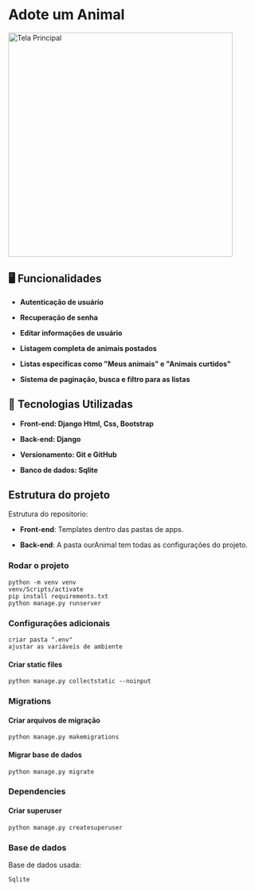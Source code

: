# Adote um Animal

<img src="https://github.com/user-attachments/assets/098b5bd7-03c0-4ff3-aff4-a71f55a0e486" alt="Tela Principal" width="450" />

## 🖥️ Funcionalidades

- **Autenticação de usuário**
  
- **Recuperação de senha**
  
- **Editar informações de usuário**
  
- **Listagem completa de animais postados**
  
- **Listas especificas como "Meus animais" e "Animais curtidos"**
  
- **Sistema de paginação, busca e filtro para as listas**


  
## :rocket: Tecnologias Utilizadas

- **Front-end: Django Html, Css, Bootstrap**

- **Back-end: Django**

- **Versionamento: Git e GitHub**
  
- **Banco de dados: Sqlite**

## Estrutura do projeto

Estrutura do repositorio:

* **Front-end**: Templates dentro das pastas de apps.

* **Back-end**: A pasta ourAnimal tem todas as configurações do projeto.

### Rodar o projeto

```
python -m venv venv
venv/Scripts/activate
pip install requirements.txt
python manage.py runserver
```

### Configurações adicionais

```
criar pasta ".env"
ajustar as variáveis de ambiente
```

#### Criar static files

```
python manage.py collectstatic --noinput
```

### Migrations

#### Criar arquivos de migração

```
python manage.py makemigrations
```

#### Migrar base de dados

```
python manage.py migrate
```

### Dependencies

#### Criar superuser

```
python manage.py createsuperuser
```

### Base de dados

Base de dados usada:

```
Sqlite
```


